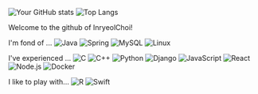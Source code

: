 ![Your GitHub stats](https://github-readme-stats.vercel.app/api?username=InryeolChoi&show_icons=true&theme=great-gatsby)
![Top Langs](https://github-readme-stats.vercel.app/api/top-langs/?username=InryeolChoi&layout=compact)

Welcome to the github of InryeolChoi!

I'm fond of ...
![Java](https://img.shields.io/badge/java-%23ED8B00.svg?style=for-the-badge&logo=openjdk&logoColor=white)
![Spring]("https://img.shields.io/badge/Spring-6DB33F?style=flat-square&logo=Spring&logoColor=white"/>)
![MySQL](https://img.shields.io/badge/mysql-%2300f.svg?style=for-the-badge&logo=mysql&logoColor=white)
![Linux](https://img.shields.io/badge/Linux-FCC624?style=for-the-badge&logo=linux&logoColor=black)

I've experienced ...
![C](https://img.shields.io/badge/c-%2300599C.svg?style=for-the-badge&logo=c&logoColor=white)
![C++](https://img.shields.io/badge/c++-%2300599C.svg?style=for-the-badge&logo=c%2B%2B&logoColor=white)
![Python](https://img.shields.io/badge/python-3670A0?style=for-the-badge&logo=python&logoColor=ffdd54)
![Django](https://img.shields.io/badge/Django-092E20?style=for-the-badge&logo=django&logoColor=green)
![JavaScript](https://img.shields.io/badge/JavaScript-F7DF1E?style=for-the-badge&logo=JavaScript&logoColor=white)
![React](https://shields.io/badge/react-black?logo=react&style=for-the-badge)
![Node.js]("https://img.shields.io/badge/Node.js-339933?style=flat-square&logo=Node.js&logoColor=white")
![Docker](https://img.shields.io/badge/Docker-2496ED?style=flat-square&logo=Docker&logoColor=white)

I like to play with...
![R](https://img.shields.io/badge/r-%23276DC3.svg?style=for-the-badge&logo=r&logoColor=white)
![Swift](https://img.shields.io/badge/Swift-F05138?style=flat-square&logo=Swift&logoColor=white")
